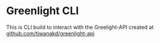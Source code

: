 # Greenlight CLI

This is CLI build to interact with the Greelight-API created at [github.com/tiwanakd/greenlight-api](https://github.com/tiwanakd/greenlight-api)